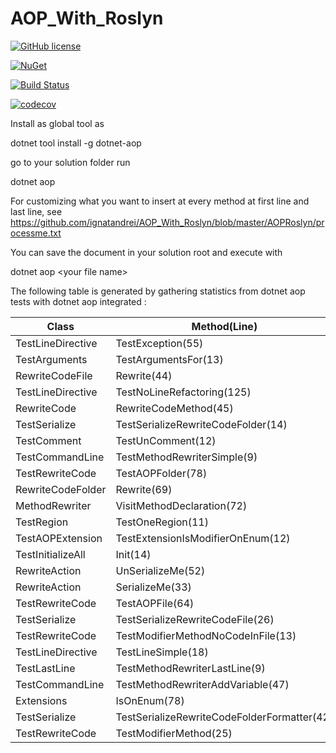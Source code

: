 # AOP_With_Roslyn

[![GitHub license](https://img.shields.io/badge/license-MIT-blue.svg)](https://github.com/ignatandrei/Interpreter/blob/master/LICENSE)  

[![NuGet](https://img.shields.io/nuget/v/dotnet-aop.svg)](https://www.nuget.org/packages/dotnet-aop)

[![Build Status](https://dev.azure.com/ignatandrei1970/AOPRoslyn/_apis/build/status/ignatandrei.AOP_With_Roslyn?branchName=master)](https://dev.azure.com/ignatandrei1970/AOPRoslyn/_build/latest?definitionId=1&branchName=master)

[![codecov](https://codecov.io/gh/ignatandrei/AOP_With_Roslyn/branch/master/graph/badge.svg)](https://codecov.io/gh/ignatandrei/AOP_With_Roslyn)


 
 
 
Install as global tool as

dotnet tool install -g dotnet-aop

go to your solution folder
run

dotnet aop


For customizing what you want to insert at every method at first line and last line, see https://github.com/ignatandrei/AOP_With_Roslyn/blob/master/AOPRoslyn/processme.txt


You can save the document in your solution root and execute with


dotnet aop &lt;your file name&gt;



The following table is generated by gathering statistics from dotnet aop tests with dotnet aop integrated :



| Class             | Method(Line)                                | NumberHit | TotalTime | AverageTime |
|-------------------|---------------------------------------------|-----------|-----------|-------------|
| TestLineDirective | TestException(55)                           | 1         | 2881      | 2881        |
| TestArguments     | TestArgumentsFor(13)                        | 1         | 543       | 543         |
| RewriteCodeFile   | Rewrite(44)                                 | 5         | 533       | 106         |
| TestLineDirective | TestNoLineRefactoring(125)                  | 1         | 79        | 79          |
| RewriteCode       | RewriteCodeMethod(45)                       | 13        | 566       | 43          |
| TestSerialize     | TestSerializeRewriteCodeFolder(14)          | 1         | 26        | 26          |
| TestComment       | TestUnComment(12)                           | 1         | 22        | 22          |
| TestCommandLine   | TestMethodRewriterSimple(9)                 | 1         | 15        | 15          |
| TestRewriteCode   | TestAOPFolder(78)                           | 1         | 11        | 11          |
| RewriteCodeFolder | Rewrite(69)                                 | 1         | 9         | 9           |
| MethodRewriter    | VisitMethodDeclaration(72)                  | 23        | 140       | 6           |
| TestRegion        | TestOneRegion(11)                           | 1         | 5         | 5           |
| TestAOPExtension  | TestExtensionIsModifierOnEnum(12)           | 1         | 5         | 5           |
| TestInitializeAll | Init(14)                                    | 1         | 4         | 4           |
| RewriteAction     | UnSerializeMe(52)                           | 3         | 14        | 4           |
| RewriteAction     | SerializeMe(33)                             | 3         | 12        | 4           |
| TestRewriteCode   | TestAOPFile(64)                             | 1         | 3         | 3           |
| TestSerialize     | TestSerializeRewriteCodeFile(26)            | 1         | 1         | 1           |
| TestRewriteCode   | TestModifierMethodNoCodeInFile(13)          | 1         | 1         | 1           |
| TestLineDirective | TestLineSimple(18)                          | 1         | 0         | 0           |
| TestLastLine      | TestMethodRewriterLastLine(9)               | 1         | 0         | 0           |
| TestCommandLine   | TestMethodRewriterAddVariable(47)           | 1         | 0         | 0           |
| Extensions        | IsOnEnum(78)                                | 40        | 0         | 0           |
| TestSerialize     | TestSerializeRewriteCodeFolderFormatter(42) | 1         | 0         | 0           |
| TestRewriteCode   | TestModifierMethod(25)                      | 1         | 0         | 0           |

